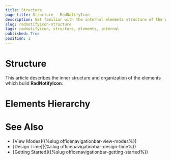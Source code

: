 ```yaml
---
title: Structure
page_title: Structure - RadNotifyIcon
description: Get familiar with the internal elements structure of the WinForms RadNotifyIcon.  
slug: radnotifyicon-structure
tags: radnotifyicon, structure, elements, internal
published: True
position: 1
---
```


# Structure

This article describes the inner structure and organization of the elements which build **RadNotifyIcon**.




# Elements Hierarchy


# See Also

* [View Modes]({%slug officenavigationbar-view-modes%})	
* [Design Time]({%slug officenavigationbar-design-time%})	
* [Getting Started]({%slug officenavigationbar-getting-started%})	



